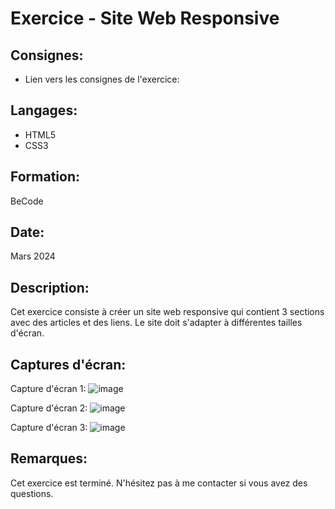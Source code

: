 # Exercice - Site Web Responsive
## Consignes:

- Lien vers les consignes de l'exercice: 
[](https://www.frontendmentor.io/challenges/news-homepage-H6SWTa1MFl)

## Langages:

- HTML5
- CSS3

## Formation:
BeCode

## Date:
Mars 2024

## Description:

Cet exercice consiste à créer un site web responsive qui contient 3 sections avec des articles et des liens. Le site doit s'adapter à différentes tailles d'écran.

## Captures d'écran:

Capture d'écran 1: ![image](https://github.com/Junior-dev-Track/14-css-web-3-0-project-Emilie-Gilles/assets/150081615/bc1e9ff9-df9d-4f2f-9c74-9c34e055e0bc)

Capture d'écran 2: ![image](https://github.com/Junior-dev-Track/14-css-web-3-0-project-Emilie-Gilles/assets/150081615/ec2f17ea-e48b-4efa-a9fb-7a298e7c0025)

Capture d'écran 3: ![image](https://github.com/Junior-dev-Track/14-css-web-3-0-project-Emilie-Gilles/assets/150081615/fe87df08-e30b-4829-8417-cebfab7d467c)

## Remarques:

Cet exercice est terminé.
N'hésitez pas à me contacter si vous avez des questions.
